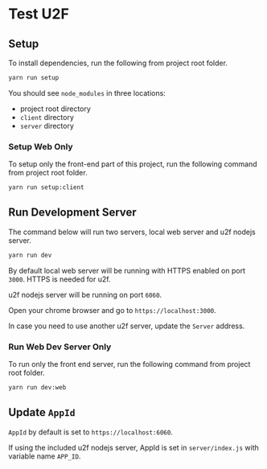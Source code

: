 # Test U2F

## Setup

To install dependencies, run the following from project root folder.

```bash
yarn run setup
```

You should see `node_modules` in three locations:

- project root directory
- `client` directory
- `server` directory

### Setup Web Only

To setup only the front-end part of this project, run the following command from project root folder.

```bash
yarn run setup:client
```

## Run Development Server

The command below will run two servers, local web server and u2f nodejs server.

```bash
yarn run dev
```

By default local web server will be running with HTTPS enabled on port `3000`. HTTPS is needed for u2f.

u2f nodejs server will be running on port `6060`.

Open your chrome browser and go to `https://localhost:3000`.

In case you need to use another u2f server, update the `Server` address.

### Run Web Dev Server Only

To run only the front end server, run the following command from project root folder.

```bash
yarn run dev:web
```

## Update `AppId`

`AppId` by default is set to `https://localhost:6060`.

If using the included u2f nodejs server, AppId is set in `server/index.js` with variable name `APP_ID`.
